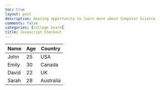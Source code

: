 ```yaml
---
toc: true
layout: post
description: Amazing opportunity to learn more about Computer Science 
comments: false
categories: [college board]
title: Javascript Checkout
---
```


<!DOCTYPE html>
<html>
<head>
  <style>
    table {
      border-collapse: collapse;
    }
    
    th, td {
      padding: 8px;
      text-align: left;
      border-bottom: 1px solid #ddd;
    }
  </style>
</head>
<body>

<table id="myTable">
  <thead>
    <tr>
      <th onclick="sortTable(0)">Name</th>
      <th onclick="sortTable(1)">Age</th>
      <th onclick="sortTable(2)">Country</th>
    </tr>
  </thead>
  <tbody>
    <tr>
      <td>John</td>
      <td>25</td>
      <td>USA</td>
    </tr>
    <tr>
      <td>Emily</td>
      <td>30</td>
      <td>Canada</td>
    </tr>
    <tr>
      <td>David</td>
      <td>22</td>
      <td>UK</td>
    </tr>
    <tr>
      <td>Sarah</td>
      <td>28</td>
      <td>Australia</td>
    </tr>
  </tbody>
</table>

<script>
  function sortTable(columnIndex) {
    var table, rows, switching, i, x, y, shouldSwitch;
    table = document.getElementById("myTable");
    switching = true;

    while (switching) {
      switching = false;
      rows = table.rows;

      for (i = 1; i < (rows.length - 1); i++) {
        shouldSwitch = false;
        x = rows[i].getElementsByTagName("TD")[columnIndex];
        y = rows[i + 1].getElementsByTagName("TD")[columnIndex];

        if (x.innerHTML.toLowerCase() > y.innerHTML.toLowerCase()) {
          shouldSwitch = true;
          break;
        }
      }

      if (shouldSwitch) {
        rows[i].parentNode.insertBefore(rows[i + 1], rows[i]);
        switching = true;
      }
    }
  }
</script>

</body>
</html>
